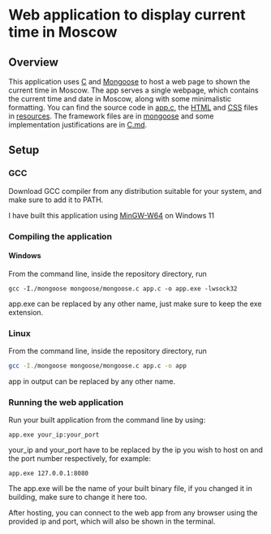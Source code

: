 # Web application to display current time in Moscow

## Overview

This application uses [C](https://en.wikipedia.org/wiki/C_(programming_language)) and
[Mongoose](https://github.com/cesanta/mongoose) to host a web page to shown the current
time in Moscow. The app serves a single webpage, which contains the current time and date
in Moscow, along with some minimalistic formatting. You can find the source code in
[app.c](app.c), the [HTML](resources/templates) and [CSS](resources/static) files in
[resources](resources). The framework files are in [mongoose](mongoose)
and some implementation justifications are in [C.md](C.md).

## Setup

### GCC

Download GCC compiler from any distribution suitable for your system, and make sure to add it to PATH.

I have built this application using [MinGW-W64](https://github.com/niXman/mingw-builds-binaries/releases)
on Windows 11

### Compiling the application

#### Windows

From the command line, inside the repository directory, run

```batch
gcc -I./mongoose mongoose/mongoose.c app.c -o app.exe -lwsock32
```

app.exe can be replaced by any other name, just make sure to keep the exe extension.

### Linux

From the command line, inside the repository directory, run

```bash
gcc -I./mongoose mongoose/mongoose.c app.c -o app
```

app in output can be replaced by any other name.

### Running the web application

Run your built application from the command line by using:

```batch
app.exe your_ip:your_port
```

your_ip and your_port have to be replaced by the ip you wish to host on
and the port number respectively, for example:

```batch
app.exe 127.0.0.1:8080
```

The app.exe will be the name of your built binary file, if you changed it
in building, make sure to change it here too.

After hosting, you can connect to the web app from any browser using
the provided ip and port, which will also be shown in the terminal.
